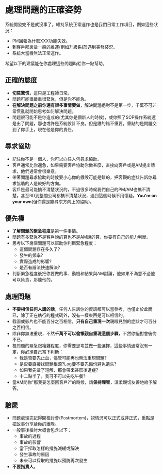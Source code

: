 # 處理問題的正確姿勢

系統開發完不是就沒事了，維持系統正常運作也是我們日常工作項目，例如這些狀況：

- PM回報為什麼XXX功能失效。
- 到客戶那裏做一般的維運(例如升級系統)遇到突發裝況。
- 系統大當機無法正常運作。

希望以下的建議能在你處理這些問題時給你一點幫助。

## 正確的態度

- **切莫驚慌**，這只是工程師日常。
- 問題可能很嚴重很緊急，但是你不能急。
- **在解決問題之前你還有很多事情要做**，解決問題絕對不是第一步，千萬不可非常慌亂就開始思考如何解決問題。
- 問題很可能不是你造成的(尤其你是個新人的時候)，或你照了SOP操作系統還是出了問題，那也或許是系統設計不良。但是誰的錯不重要，重點的是問題交到了你手上，現在他是你的責任。

## 尋求協助

- 記住你不是一個人，你可以向任人何尋求協助。
- 客戶通常比你還急，如果需要客戶協助你做甚麼，直接向客戶或是AM提出請求，他們通常會很樂意。
- 帶著問題尋求協助的時候要小心你的假設可能是錯的，把客觀的症狀告訴你尋求協助的人是較好的方向。
- 客戶是最可能搞不清楚狀況的，不過很多時候我們自己的PM/AM也搞不清楚，甚至RD到整間公司都搞不清楚狀況，遇到這個時候不用懷疑，**You're on your own**(但你還是能尋求方向上的協助)。

## 優先權

- **了解問題的緊急程度**是第一件事情。
- 問題有多緊急不是客戶說的算也不是AM說的算，你要有自己的能力判斷。
- 思考以下幾個問題可以幫助你判斷緊急程度：
  - 這個問題存在多久了?
  - 發生的頻率?
  - 實際造成的影響?
  - 是否有辦法快速解決?
- 判斷緊急程度後把你要做的事、動機和結果與AM討論，他如果不滿意不過他可以負責，那聽他的。

## 處理問題

- **不要相信任何人講的話**，任何人告訴你的資訊都可以當參考，也僅止於此而已，除了正在執行的程式碼外，沒有一樣東西是可以相信的。
- 截圖或影片也不能百分之百相信，**只有自己重現一次**親眼見到的症狀才可百分之百相信。
- 除非你無法重現，不然**千萬不可以偷懶親自重現這個步驟**，不然你絕對會後悔不已。
- 視問題的緊急跟複雜程度，你需要思考並做一些選擇，這些事情通常沒有一定，你必須自己當下判斷：
  - 我是否要先止血，儘管可能再也無法重現問題?
  - 是否要直接找問題根源?Log要不要先備份避免遺失?
  - 如果我先做了短解，那會帶來甚麼後遺症?
  - 十二點半了，我可不可以先吃午餐?
- 當AM問你"那我要怎麼回客戶?"的時候，請**保持理智**，溫柔親切友善地給予解答。

## 驗屍

- 問題處理完記得開檢討會(Postmortem)，視情況可以正式或非正式，重點是把故事分享給你的團隊。
- 一般事後檢討大概會包含以下：
  - 事故的過程
  - 事故的影響
  - 當下採取怎樣的措施減緩或解決
  - 發生事故的原因
  - 未來可以採取的措施以預防再次發生
- **不要指責人**。
